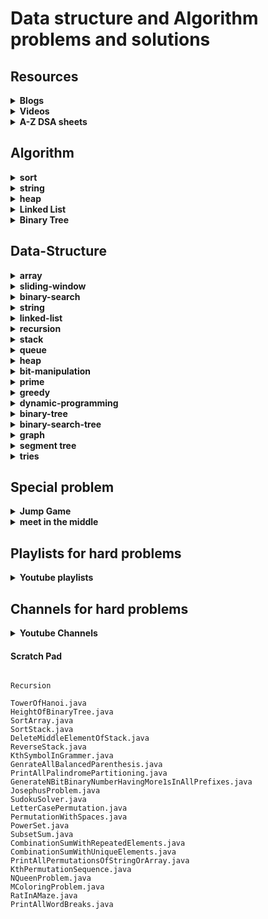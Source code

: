 # Data structure and Algorithm problems and solutions

## Resources

<details>
    <summary><strong>Blogs</strong></summary>

- resources
  - [100 Days of DSA](https://whimsical.com/100-days-of-dsa-JjsnhMcKViecPVFfFAZx3g)
  - [3 Months DSA Roadmap](https://whimsical.com/3-months-dsa-roadmap-WSohgysgPm5YzdhSBnfK4E)
  - [Master Roadmap](https://whimsical.com/master-roadmap-SzYF2dY2SqwtPQfY5A3mZS)
- interview-experiences
  - [coding-ninjas](https://www.codingninjas.com/studio/interview-experiences)
  
</details>

<details>
    <summary><strong>Videos</strong></summary>

- Youtube Single videos
  - [Infix Postfix and Prefix Expressions](https://www.youtube.com/watch?v=_PU5t-gk_B4)
- William Fiset
  - [Data structures playlist](https://www.youtube.com/playlist?list=PLDV1Zeh2NRsB6SWUrDFW2RmDotAfPbeHu)
  - [Graph Theory Playlist](https://www.youtube.com/playlist?list=PLDV1Zeh2NRsDGO4--qE8yH72HFL1Km93P)
- Coursera
  - [Algorithms, Part I](https://www.coursera.org/learn/algorithms-part1/home/welcome)
  - [Algorithms, Part II](https://www.coursera.org/learn/algorithms-part2/home/welcome)
  - [Algorithms Specialization](https://www.coursera.org/specializations/algorithms#courses)
    - [Divide and Conquer, Sorting and Searching, and Randomized Algorithms](https://www.coursera.org/learn/algorithms-divide-conquer/home/welcome)
    - [Graph Search, Shortest Paths, and Data Structures](https://www.coursera.org/learn/algorithms-graphs-data-structures/home/welcome)
    - [Greedy Algorithms, Minimum Spanning Trees, and Dynamic Programming](https://www.coursera.org/learn/algorithms-greedy/home/welcome)
    - [Shortest Paths Revisited, NP-Complete Problems and What To Do About Them](https://www.coursera.org/learn/algorithms-npcomplete/home/welcome)
  - [Java Programming: Principles of Software Design](https://www.coursera.org/learn/java-programming-design-principles/home/welcome)
  - [Distributed Programming in Java](https://www.coursera.org/learn/distributed-programming-in-java/home/welcome)
- [Kunal Kushwaha playlist](https://www.youtube.com/@KunalKushwaha/playlists)
</details>

<details>
    <summary><strong>A-Z DSA sheets</strong></summary>

- [Strivers A2Z DSA Course/Sheet](https://takeuforward.org/strivers-a2z-dsa-course/strivers-a2z-dsa-course-sheet-2/)
- [neetcode.io](https://neetcode.io/practice)
- [Leetcode DSA sheet by Fraz](https://docs.google.com/spreadsheets/d/1-wKcV99KtO91dXdPkwmXGTdtyxAfk1mbPXQg81R9sFE/edit#gid=0)
- [Questions by Love Babbar](https://drive.google.com/file/d/1FMdN_OCfOI0iAeDlqswCiC2DZzD4nPsb/view)
- [Techdose-101](https://docs.google.com/spreadsheets/d/1TtgjX_cZPxEyuzwlLqCk9q6C1-HUXM8014ADfIXNKZE/edit#gid=0)
- [AlgoPrep's 151 Problems Sheet](https://docs.google.com/spreadsheets/d/1kyHfGGaLTzWspcqMUUS5Httmip7t8LJB0P-uPrRLGos/edit#gid=0)
- [DSA Sheet Final | AlgoPrep](https://docs.google.com/spreadsheets/d/16MyliPAOywm5H3Hmy_Utk6P5gwx4vvpb7i5iAqj1Aw4/edit#gid=0)
- Coding Ninja
  - [Interview prep with curated problems list](https://www.codingninjas.com/studio/problem-lists)
  - [interview bundle](https://www.codingninjas.com/studio/interview-bundle)
  - [Online Mock Test Series](https://www.codingninjas.com/studio/test-series)
- [Leetcode](https://leetcode.com/studyplan/)
- [AlgoPrep's 151 Problems Sheet](https://docs.google.com/spreadsheets/d/1kyHfGGaLTzWspcqMUUS5Httmip7t8LJB0P-uPrRLGos/edit#gid=0)
- GeekForGeeks
  - [Microsoft SDE Preparation Test Series](https://www.geeksforgeeks.org/batch/mts-1?tab=Chapters)
  - [Amazon SDE Preparation Test Series](https://www.geeksforgeeks.org/batch/Amazon-Test-Series?tab=Chapters)
  - [SDE Sheet](https://www.geeksforgeeks.org/explore?page=1&sprint=a663236c31453b969852f9ea22507634&sortBy=submissions&sprint_name=SDE%20Sheet&utm_source=geeksforgeeks&utm_medium=main_header&utm_campaign=practice_header)
  - [Beginner's DSA Sheet](https://www.geeksforgeeks.org/explore?page=1&sprint=ca8ae412173dbd8346c26a0295d098fd&sortBy=submissions&sprint_name=Beginner%27s%20DSA%20Sheet&utm_source=geeksforgeeks&utm_medium=main_header&utm_campaign=practice_header)
  - [Love Babbar Sheet](https://www.geeksforgeeks.org/explore?page=1&sprint=94ade6723438d94ecf0c00c3937dad55&sortBy=submissions&sprint_name=Love%20Babbar%20Sheet&utm_source=geeksforgeeks&utm_medium=main_header&utm_campaign=practice_header)
  - [Top 50 Array Problems](https://www.geeksforgeeks.org/explore?page=2&sprint=50746f92a895c22a50504ac0c1fb9c84&sortBy=submissions&sprint_name=Top%2050%20Array%20Problems)
  - [Top 50 String Problems](https://www.geeksforgeeks.org/explore?page=1&sprint=57184072610b884e5df3584cc534115d&sortBy=submissions&sprint_name=Top%2050%20String%20Problems)
  - [Top 50 DP Problems](https://www.geeksforgeeks.org/explore?page=1&sprint=93d672753b74440c7427214c8ebf866d&sortBy=submissions&sprint_name=Top%2050%20DP%20Problems)
  - [Top 50 Graph Problems](https://www.geeksforgeeks.org/explore?page=1&sprint=405e9db0f353691ad3b2d546b19145e9&sortBy=submissions&sprint_name=Top%2050%20Graph%20Problems)
  - [Top 50 Tree Problems](https://www.geeksforgeeks.org/explore?page=1&sprint=5f24de84b65bf7c4f4399c8111e26b81&sortBy=submissions&sprint_name=Top%2050%20Tree%20Problems)
</details>

## Algorithm
<details>
    <summary><strong>sort</strong></summary>

- codes
    - [Swap sort](/src/com/algo/sort/SwapSort.java)
    - [Bubble sort](/src/com/algo/sort/BubbleSort.java)
    - [Recursive Bubble sort](/src/com/algo/sort/RecursiveBubbleSort.java)
    - [Insertion sort](/src/com/algo/sort/InsertionSort.java)
    - [Recursive Insertion sort](/src/com/algo/sort/RecursiveInsertionSort.java)
    - [Selection sort](/src/com/algo/sort/SelectionSort.java)
    - [Quick sort](/src/com/algo/sort/QuickSort.java)
    - [Merge sort](/src/com/algo/sort/MergeSort.java)
    - [Count sort](/src/com/algo/sort/CountSort.java)
    - [Radix sort](/src/com/algo/sort/RadixSort.java)
    - [Heap sort](/src/com/algo/sort/HeapSort.java)
</details>

<details>
    <summary><strong>string</strong></summary>

- codes
  - [Rabin Karp](/src/com/algo/string/RabinKarp.java)
  - [Z-Function](/src/com/algo/string/ZFunction.java)
  - [KMP algo / LPS(pi) array](/src/com/algo/string/KMPAlgorithm.java)
  - [Boyer Moore](/src/com/algo/string/BoyerMoore.java)

</details>

<details>
    <summary><strong>heap</strong></summary>

- codes
  - [Min Heap](/src/com/algo/heap/MinHeap.java)
  - [Max heap](/src/com/algo/heap/MaxHeap.java)
  - [Heap](/src/com/algo/heap/Heap.java)

</details>

<details>
    <summary><strong>Linked List</strong></summary>

- codes
  - [Singly Linked List](/src/com/algo/linkedlist/Node.java)
  - [Doubly Linked List](/src/com/algo/linkedlist/DNode.java)
  - [Linked List](/src/com/algo/linkedlist/LinkedList.java)
</details>

<details>
    <summary><strong>Binary Tree</strong></summary>

- codes
  - [Tree Node](/src/com/algo/binarytree/TNode.java)
  - [Binary Tree](/src/com/algo/binarytree/BinaryTree.java)
  - [Binary Search Tree](/src/com/algo/binarytree/BinarySearchTree.java)
  - [AVL Tree](/src/com/algo/binarytree/AVLTree.java)
  - [Red Black Tree](/src/com/algo/binarytree/RedBlackTree.java)
</details>

## Data-Structure
<details>
    <summary><strong>array</strong></summary>

- codes
    - [Largest Element in an Array](/src/com/ds/array/LargestElementInArray.java)
    - [Longest Continuous Increasing Subsequence](/src/com/ds/array/LongestContinuousIncreasingSubsequence.java)
    - [Best Time to Buy and Sell Stock](/src/com/ds/array/MaxProfit.java)
    - [Find Second Smallest and Second-Largest Element in an array](/src/com/ds/array/SecondLargestElementInArray.java)
    - [Check if the array is sorted](/src/com/ds/array/CheckIfArrayIsSortedAndRotated.java)
    - [Find the duplicate in an array of N+1 integers](/src/com/ds/array/FindDuplicateNumber.java)
        - hashing
        - swap-sort
        - Cycle-Detection-Using-Tortoise-Method
    - [Remove Duplicates in-place from Sorted Array](/src/com/ds/array/RemoveDuplicateFromSortedArray.java)
    - [Left Rotate an array by one place](/src/com/ds/array/LeftRotateByOne.java)
    - [Left rotate an array by D places](/src/com/ds/array/LeftRotateArray.java)
    - [Move Zeros to end](/src/com/ds/array/MovesZeroToEnd.java)
    - [Linear Search](/src/com/ds/array/LinearSearch.java)
    - [Union of Two Sorted Arrays](/src/com/ds/array/UnionOfTwoSortedArrays.java)
    - [Find missing number in an array](/src/com/ds/array/FindMissingNumberInAnArray.java)
        - bit-manipulation
        - hashing
    - [Find the repeating and missing numbers](/src/com/ds/array/RepeatAndMissingNumber.java)
        - bit-manipulation
        - hashing
    - [Maximum Consecutive Ones](/src/com/ds/array/MaxConsecutiveOnes.java)
    - [Find the number that appears once, and the other numbers twice](/src/com/ds/array/FindTheNumberAppearsOnlyOnce.java)
        - bit-manipulation
    - [Longest Consecutive Sequence in an Array](/src/com/ds/array/LongestConsecutiveSequence.java)
        - hashing
    - [Longest Subarray with given Sum K(Positives)](/src/com/ds/array/LongestSubarrayWithSumEqualsK_1.java)
        - prefix-sum
        - two-pointer
    - [Longest Subarray with given Sum K[Positives and Negatives]](/src/com/ds/array/LongestSubarrayWithSumEqualsK_2.java)
        - prefix-sum
        - two-pointer
    - [Longest Subarray with sum equals to Zero](/src/com/ds/array/LongestSubarrayWithSumEqualsZero.java)
        - prefix-sum
    - [Longest Subarray xor equal to K](/src/com/ds/array/LongestSubarrayXorEqualToK.java)
        - prefix-sum
    - [Count of subarray sum equals K](/src/com/ds/array/CountOfSubarraySumEqualsK.java)
        - prefix-sum
    - [Count of subarray xor equal to K](/src/com/ds/array/CountOfSubarrayXorEqualToK.java)
        - prefix-sum
    - [Two Sum : Check if a pair with given sum exists in Array](/src/com/ds/array/TwoSum.java)
        - two-pointer
        - hashing
    - [3 Sum : Find triplets that add up to a zero](/src/com/ds/array/ThreeSum.java)
        - two-pointer
        - hashing
    - [4 Sum | Find Quads that add up to a target value](/src/com/ds/array/FourSum.java)
        - two-pointer
        - hashing
    - [Sort an array of 0's 1's and 2's](/src/com/ds/array/SortZeroOneTwo.java)
        - three-pointer (Dutch national flag)
        - hashing
    - [Find the Majority Element that occurs more than N/2 times](/src/com/ds/array/MajorityElementsNby2.java)
        - Boyer Moore's voting algorithm
        - hashing
    - [Majority Elements(>N/3 times) | Find the elements that appears more than N/3 times in the array](/src/com/ds/array/MajorityElementsNby3.java)
        - Moore's voting algorithm
        - hashing
    - [Insert Delete GetRandom O(1)](/src/com/ds/array/RandomizedSetProblem.java)
    - [Grid Unique Paths | Count paths from left-top to the right bottom of a matrix](/src/com/ds/array/GridUniquePaths.java)
        - dynamic-programming
        - combination-approach
    - [Kadane’s Algorithm : Maximum Subarray Sum in an Array for consecutive elements](/src/com/ds/array/MaxSumForConsecutiveElements.java)
    - [Print maximum Subarray Sum in an Array for consecutive elements](/src/com/ds/array/PrintMaxSumForConsecutiveElements.java)
    - [Maximum Subarray Sum in an Array for non-consecutive elements](/src/com/ds/array/MaxSumForNonConsecutiveElements.java)
    - [Stock Buy And Sell](/src/com/ds/array/BuyAndSellStock.java)
    - [Rearrange Array Elements by Sign](/src/com/ds/array/RearrangeArrayElementsBySign.java)
    - [next_permutation : find next lexicographically greater permutation](/src/com/ds/array/NextPermutation.java)
    - [Leaders in an Array](/src/com/ds/array/LeadersInAnArray.java)
    - [Set Matrix Zero](/src/com/ds/array/SetMatrixToZero.java)
    - [Rotate Image by 90 degree](/src/com/ds/array/RotateMatrix.java)
    - [Spiral Traversal of Matrix](/src/com/ds/array/SpiralTraversalOfMatrix.java)
    - [Program to generate Pascal’s Triangle](/src/com/ds/array/PascalTriangle.java)
    - [Merge Overlapping Sub-intervals](/src/com/ds/array/MergeOverlappingSubIntervals.java)
      - greedy
    - [Merge two Sorted Arrays Without Extra Space](/src/com/ds/array/MergeTwoSortedArraysWithoutExtraSpace.java)
    - [Count inversions in an array](/src/com/ds/array/CountInversionInArray.java)
    - [Count Reverse Pairs](/src/com/ds/array/ReversePairs.java)
      - merge-technique-from-merge-sort
    - [Maximum Product Subarray in an Array](/src/com/ds/array/MaximumProductSubarrayInAnArray.java)
    - [Car Fleet](/src/com/ds/array/CarFleet.java) **TBD**
    - [Remove Element](/src/com/ds/array/RemoveElement.java) **TBD**
    - [Reverse Integer](/src/com/ds/array/ReverseInteger.java)
    - [3Sum Closest](/src/com/ds/array/ThreeSumClosest.java)
    - [Trapping Rain Water](/src/com/ds/array/TrappingRainWater.java)
      - two-pointer
      - stack
      - dynamic-programming
</details>

<details>
    <summary><strong>sliding-window</strong></summary>

- codes
    - [Maximum Sum Subarray of size K](/src/com/ds/slidingwindow/MaximumSumSubarrayOfSizeK.java)
    - [First Negative Number in every Window of Size K](/src/com/ds/slidingwindow/FirstNegativeNumberInEveryWindowOfSizeK.java)
    - [Count Occurrences Of Anagrams](/src/com/ds/slidingwindow/CountOfAnagrams.java)
    - [Maximum of all subarrays of size k](/src/com/ds/slidingwindow/MaximumOfAllSubarraysOfSizeK.java)
      - queue
    - [Longest Substring With K Unique Characters | Variable Size Sliding Window](/src/com/ds/slidingwindow/LargestSubstringWithKUniqueCharacters.java)
    - [Longest Substring With Without Repeating Characters | Variable Size Sliding Window](/src/com/ds/slidingwindow/LongestSubstringWithoutRepeatingCharacters.java)
    - [Fruit Into Baskets | Pick Toys | An Interesting Sliding Window Problem](/src/com/ds/slidingwindow/FruitIntoBaskets.java)
    - [Minimum Window Substring | Variable Size Sliding Window](/src/com/ds/slidingwindow/MinimumWindowSubstring.java)
    - [Minimum Window Subsequence](/src/com/ds/slidingwindow/MinimumWindowSubsequence.java)
    - [Maximum Sum of Distinct Subarrays With Length K](/src/com/ds/slidingwindow/MaximumSumOfDistinctSubarraysWithLengthK.java)
    - [Subarrays with at most K Different Integers](/src/com/ds/slidingwindow/SubarrayWithAtMostKDifferentIntegers.java)
    - [Subarrays with exactly K Different Integers](/src/com/ds/slidingwindow/SubarrayWithExactlyKDifferentIntegers.java)
    - [Number of Substrings Containing All Three Characters](/src/com/ds/slidingwindow/NumberOfSubstringsContainingAllThreeCharacters.java)
    - [Max Consecutive Ones III](/src/com/ds/slidingwindow/MaxConsecutiveOnes3.java)
    - [Longest Repeating Character Replacement](/src/com/ds/slidingwindow/LongestRepeatingCharacterReplacement.java)
    - [Binary Subarrays With Sum](/src/com/ds/slidingwindow/BinarySubarraysWithSum.java)
        - prefix-sum
    - [Count Number of Nice Subarrays](/src/com/ds/slidingwindow/CountNumberOfNiceSubarrays.java)
        - prefix-sum
    - [Maximum Points You Can Obtain from Cards](/src/com/ds/slidingwindow/MaximumPointsYouCanObtainFromCards.java)
        - dynamic-programming
    - [Container With Most Water](/src/com/ds/slidingwindow/ContainerWithMostWater.java)
</details>

<details>
    <summary><strong>binary-search</strong></summary>

- codes
    - [Binary Search](/src/com/ds/binarysearch/BinarySearch.java)
    - [Binary Search in reverse sorted array](/src/com/ds/binarysearch/BinarySearchInReverseSortedArray.java)
    - [Order not known binary search](/src/com/ds/binarysearch/OrderNotKnownBinarySearch.java)
    - [Lower Bound](/src/com/ds/binarysearch/LowerBound.java)
    - [Upper Bound](/src/com/ds/binarysearch/UpperBound.java)
    - [Search Insert Position](/src/com/ds/binarysearch/SearchInsertPosition.java)
    - [Floor and Ceil in Sorted Array](/src/com/ds/binarysearch/FloorAndCeilInSortedArray.java)
    - [Next alphabetical element](/src/com/ds/binarysearch/NextAlphabeticalElement.java)
    - [Find position in infinite sorted array](/src/com/ds/binarysearch/FindPositionInInfiniteSortedArray.java)
    - [Closest element in a sorted array](/src/com/ds/binarysearch/ClosestElementInASortedArray.java)
    - [First occurrence of 1 in an infinite sorted binary array](/src/com/ds/binarysearch/FirstOcurrenceOfOneInInfiniteBinaryArray.java)
    - [Find the first or last occurrence of a given number in a sorted array](/src/com/ds/binarysearch/FirstAndLastOccurrenceOfANumberInASortedArray.java)
    - [Count Occurrences in Sorted Array](/src/com/ds/binarysearch/CountOccurrencesInSortedArray.java)
    - [Search in Rotated Sorted Array I](/src/com/ds/binarysearch/BinarySearchOnRotatedArray1.java)
    - [Search in Rotated Sorted Array II](/src/com/ds/binarysearch/BinarySearchOnRotatedArray2.java)
    - [Searching in nearly sorted array](/src/com/ds/binarysearch/SearchingInNearlySortedArray.java)
    - [Find out how many times the array has been rotated](/src/com/ds/binarysearch/NoOfTimesSortedArrayRotated.java)
    - [Minimum in Rotated Sorted Array](/src/com/ds/binarysearch/MinimumInRotatedSortedArray.java)
    - [Single Element in a Sorted Array](/src/com/ds/binarysearch/SingleElementInSortedArray.java)
    - [Find peak element](/src/com/ds/binarysearch/FindPeakElement.java)
    - [Find maximum in bitonic array](/src/com/ds/binarysearch/FindMaximumInBitonicArray.java)
    - [Find in bitonic array](/src/com/ds/binarysearch/FindElementInBitonicArray.java)
    - [Finding Integer Sqrt of a number](/src/com/ds/binarysearch/SquareRoot.java)
    - [Finding Fractional Sqrt of a number](/src/com/ds/binarysearch/FractionalSquareRoot.java)
    - [Nth Root of a Number](/src/com/ds/binarysearch/NthRootOfANumber.java)
    - [Pow(x, n)](/src/com/ds/binarysearch/PowerOfXtoN.java)
    - [Koko Eating Bananas](/src/com/ds/binarysearch/KokoEatingBananas.java)
    - [Minimum Number of Days to Make m Bouquets](/src/com/ds/binarysearch/MinimumDaysToMakeMBouquets.java)
    - [Find the Smallest Divisor Given a Threshold](/src/com/ds/binarysearch/FindTheSmallestDivisorGivenThreshold.java)
    - [Capacity To Ship Packages Within D Days](/src/com/ds/binarysearch/CapacityToShipPackagesWithinDDays.java)
    - [Kth Missing Positive Number](/src/com/ds/binarysearch/KthMissingPositiveNumber.java)
    - [Aggressive Cows](/src/com/ds/binarysearch/AggressiveCows.java)
    - [Allocate Minimum Number of Pages](/src/com/ds/binarysearch/AllocateMinimumNumberOfPages.java)
    - [Split Array Largest Sum](/src/com/ds/binarysearch/SplitArrayLargestSum.java)
    - [Painter's Partition Problem](/src/com/ds/binarysearch/PaintersPartitionProblem.java)
    - [Minimize Max Distance to Gas Station](/src/com/ds/binarysearch/MinimizeMaxDistanceToGasStation.java)
    - [Median of Two Sorted Arrays](/src/com/ds/binarysearch/MedianOfTwoSortedArray.java)
    - [K-th Element of Two Sorted Arrays](/src/com/ds/binarysearch/KthElementOfTwoSortedArrays.java)
    - [Count Negative Numbers in a Sorted Matrix](/src/com/ds/binarysearch/CountNegativeNumbersInSortedMatrix.java)
    - [Find the row with maximum number of 1](/src/com/ds/binarysearch/FindTheRowWithMaximumNumberOfOne.java)
    - [Search in a sorted 2D matrix](/src/com/ds/binarysearch/SearchInRowAndColumnSortedMatrix.java)
    - [Search a 2D Matrix II](/src/com/ds/binarysearch/SearchInRowAndColumnSortedMatrix2.java)
    - [Find a Peak Element II](/src/com/ds/binarysearch/FindPeakElementII.java)
    - [Median of Row Wise Sorted Matrix](/src/com/ds/binarysearch/MedianOfRowWiseSortedMatrix.java)
</details>

<details>
    <summary><strong>string</strong></summary>

- codes
    - [Compare version number](/src/com/ds/string/CompareVersionNumber.java)
    - [Remove Outermost Parentheses](/src/com/ds/string/RemoveOutermostParentheses.java)
    - [Reverse Words in a String](/src/com/ds/string/ReverseWordsInString.java)
    - [Reverse Words](/src/com/ds/string/ReverseWords.java)
    - [Largest Odd Number in String](/src/com/ds/string/LargestOddNumberInString.java)
    - [Longest Common Prefix](/src/com/ds/string/LongestCommonPrefix.java)
    - [Isomorphic Strings](/src/com/ds/string/IsomorphicStrings.java)
    - [Rotate String](/src/com/ds/string/RotateString.java)
    - [Check if two Strings are anagrams of each other](/src/com/ds/string/CheckForAnagrams.java)
    - [Group anagrams](/src/com/ds/string/GroupAnagrams.java)
    - [Sort Characters by frequency](/src/com/ds/string/SortCharactersByFrequency.java)
    - [Maximum Nesting Depth of the Parentheses](/src/com/ds/string/MaximumNestingDepthOfTheParentheses.java)
    - [Roman to Integer](/src/com/ds/string/RomanToInteger.java)
    - [Integer to Roman](/src/com/ds/string/IntegerToRoman.java)
    - [Implement Atoi](/src/com/ds/string/StringToInteger.java)
      - recursion
    - [Count With K Different Characters](/src/com/ds/string/CountSubstringsOfLengthK.java)
        - sliding-window
    - [Longest Palindromic Substring](/src/com/ds/string/LongestPalindromicSubstring.java)
        - dynamic-programming
        - array
    - [Sum of Beauty of All Substrings](/src/com/ds/string/SumOfBeautyOfAllSubstrings.java)
    - [Minimum Add to Make Parentheses Valid](/src/com/ds/string/MinimumAddToMakeParenthesesValid.java)
    - [Count and Say](/src/com/ds/string/CountAndSay.java)
    - [Valid palindrome](/src/com/ds/string/ValidPalindrome.java)
    - [Shortest Palindrome | Minimum Characters For Palindrome](/src/com/ds/string/MinimumCharactersForPalindrome.java)
    - [Longest palindromic substring](/src/com/ds/string/LongestPalindrome.java)
    - [Count Palindromic Subsequences](/src/com/ds/string/CountPalindromicSubsequences.java)
    - [Repeated String Match](/src/com/ds/string/RepeatedStringMatch.java)
    - [Longest happy prefix](/src/com/ds/string/LongestHappyPrefix.java)
    - [Find the index of first occurrence of a word in a string](/src/com/ds/string/FindTheIndexOfFirstOccurrenceInAString.java)
    - [Splitting string into descending consecutive values](/src/com/ds/string/SplittingStringIntoDescendingConsecutiveValues.java)
</details>


<details>
    <summary><strong>linked-list</strong></summary>

- resources
  - [Linked List | Beginner to Advanced for FAANG and PBC Interview Rounds](https://www.youtube.com/playlist?list=PLgUwDviBIf0rAuz8tVcM0AymmhTRsfaLU)
- codes
  - [Introduction To Linked List](/src/com/ds/linkedlist/IntroductionToLinkedList.java)
  - [Inserting a node in LinkedList](/src/com/ds/linkedlist/InsertingNodeInLinkedList.java)
  - [Deleting a node in LinkedList](/src/com/ds/linkedlist/DeleteNodeInALinkedList.java)
  - [Delete Last Node of Linked List](/src/com/ds/linkedlist/DeleteLastNodeInALinkedList.java)
  - [Find the Length of a Linked List](/src/com/ds/linkedlist/FindTheLengthOfLinkedList.java)
  - [Search an element in a Linked List](/src/com/ds/linkedlist/SearchElementInLinkedList.java)
  - [Introduction To Doubly Linked List](/src/com/ds/linkedlist/IntroductionToDoublyLinkedList.java)
  - [Insert at end of Doubly Linked List](/src/com/ds/linkedlist/InsertAtEndOfDoublyLinkedList.java)
  - [Delete Last Node of a Doubly Linked List](/src/com/ds/linkedlist/DeleteLastNodeOfDoublyLinkedList.java)
  - [Reverse A Doubly Linked List](/src/com/ds/linkedlist/ReverseADoublyLinkedList.java)
  - [Find middle element in a Linked List](/src/com/ds/linkedlist/MiddleOfLinkedList.java)
  - [Reverse a Linked List](/src/com/ds/linkedlist/ReverseOfLinkedList.java)
  - [Detect a loop in Linked List](/src/com/ds/linkedlist/DetectLoopInLinkedList.java)
  - [Find the starting point in Linked List](/src/com/ds/linkedlist/StartingNodeOfCycleInLinkedList.java)
  - [Length of Loop in Linked List](/src/com/ds/linkedlist/LengthOfLoopInLinkedList.java)
  - [Check if Linked List is palindrome or not](/src/com/ds/linkedlist/IsPalindromeOrNot.java)
  - [Segregate odd and even nodes in Linked List](/src/com/ds/linkedlist/SegregateOddAndEvenNodesInLinkedList.java)
  - [Remove N-th node from the end of a Linked List](/src/com/ds/linkedlist/RemoveNthNodeFromBackOfList.java)
  - [Delete the middle node of Linked List](/src/com/ds/linkedlist/DeleteTheMiddleNodeOfLinkedList.java)
  - [Merge Two Sorted Linked Lists](/src/com/ds/linkedlist/MergeTwoSortedList.java)
  - [Insertion Sort List Linked Lists](/src/com/ds/linkedlist/LinkedListInsertionSort.java)
  - [Merge Sort on Linked Lists](/src/com/ds/linkedlist/LinkedListMergeSort.java)
  - [Sort Linked List](/src/com/ds/linkedlist/SortLinkedList.java)
  - [Sort linked list of 0s 1s 2s](/src/com/ds/linkedlist/SortLinkedListOfZeroOneTwo.java)
  - [Intersection of Two Linked Lists](/src/com/ds/linkedlist/IntersectionOfTwoLinkedList.java)
  - [Intersection of Two Linked Lists II](/src/com/ds/linkedlist/IntersectionOfTwoLinkedList2.java)
  - [Add 1 to a number represented by Linked List](/src/com/ds/linkedlist/AddOneToNumberRepresentedByLinkedList.java)
  - [Add 2 numbers in Linked List](/src/com/ds/linkedlist/AddTwoNumbers.java)
  - [Delete all occurrences of a given key in a doubly linked list](/src/com/ds/linkedlist/DeleteAllOccurrencesOfGivenKeyInDoublyLinkedList.java)
  - [Find pairs with given sum in sorted doubly linked list](/src/com/ds/linkedlist/FindPairsWithGivenSumInSortedDoublyLinkedList.java)
  - [Remove duplicates from a sorted Doubly Linked List](/src/com/ds/linkedlist/RemoveDuplicatesFromSortedDoublyLinkedList.java)
  - [Remove Duplicates from Sorted List II](/src/com/ds/linkedlist/RemoveDuplicatesFromSortedDoublyLinkedList2.java)
  - [Reverse Linked List in group of given size K](/src/com/ds/linkedlist/ReverseLinkedlistInGroupsOfSizeK.java)
  - [Rotate a Linked List](/src/com/ds/linkedlist/RotateLinkedListToRight.java)
  - [Flattening of Linked List](/src/com/ds/linkedlist/FlattenOfALinkedList.java)
  - [Clone Linked List with Random and Next Pointer](/src/com/ds/linkedlist/CloneLinkedListWithRandomPointer.java)
  - [Design Linked List](/src/com/ds/linkedlist/DesignLinkedList.java)
  - [LRU Cache](/src/com/ds/linkedlist/LRUCache.java)
    - hashing
  - [LFU Cache](/src/com/ds/linkedlist/LFUCache.java)
    - hashing
</details>

<details>
    <summary><strong>recursion</strong></summary>

- resources
  - [Recursion (Basics to Advanced) and Backtracking Series](https://www.youtube.com/playlist?list=PLgUwDviBIf0rGlzIn_7rsaR2FQ5e6ZOL9)
  - [Recursion Masterclass | Learn in Just 3 days | Raj (Striver)](https://www.youtube.com/playlist?list=PLN4aKSfpk8TR-A59O9qR2VL0wqt3LrrnK)
  - [Recursion Playlist | Coding | Interview Questions | Algorithm | Tutorials](https://www.youtube.com/playlist?list=PL_z_8CaSLPWeT1ffjiImo0sYTcnLzo-wY)
  - [Recursion](https://www.youtube.com/playlist?list=PLjkkQ3iH4jy82KRn9jXeFyWzvX7sqYrjE)
- codes
    - [Letter Combinations of a Phone Number](/src/com/ds/recursion/LetterCombinationsOfAPhoneNumber.java) **TBD**
</details>

<details>
    <summary><strong>stack</strong></summary>

- codes
  - [Implement Stack using Arrays](/src/com/ds/stack/Stack.java)
  - [Implement Stack using Queue](/src/com/ds/stack/StackUsingQueue.java)
  - [Implement stack using Linkedlist](/src/com/ds/stack/StackUsingLinkedlist.java)
  - [Valid Parentheses](/src/com/ds/stack/ValidParenthesis.java)
  - [Longest Valid Parentheses](/src/com/ds/stack/LongestValidParenthesis.java)
    - array
    - string
    - dynamic-programming
  - [Implement Min Stack](/src/com/ds/stack/MinStack.java)
  - [Infix to Postfix](/src/com/ds/stack/InfixToPostfix.java)
  - [Postfix to Infix](/src/com/ds/stack/PostfixToInfix.java)
  - [Infix To Prefix](/src/com/ds/stack/InfixToPrefix.java)
  - [Prefix to Infix](/src/com/ds/stack/PrefixToInfix.java)
  - [Prefix to Postfix](/src/com/ds/stack/PrefixToPostfix.java)
  - [Postfix to Prefix](/src/com/ds/stack/PostfixToPrefix.java)
  - [Next Greater Element](/src/com/ds/stack/NextGreaterElement.java)
  - [Next Greater Element for different array](/src/com/ds/stack/NextGreaterElementForDifferentArray.java)
  - [Next Greater Element in a Circle](/src/com/ds/stack/NextGreaterElementInCircle.java)
  - [Number of Greater Elements to the right](/src/com/ds/stack/NumberOfGreaterElementsToTheRight.java)
  - [Next Smaller Element](/src/com/ds/stack/NextSmallerElement.java)
  - [Previous Greater Element](/src/com/ds/stack/PreviousGreaterElement.java)
  - [Previous Smaller Element](/src/com/ds/stack/PreviousSmallerElement.java)
  - [Sum of subarray minimum](/src/com/ds/stack/SumOfSubarrayMinimum.java)
  - [Sum of subarray maximum](/src/com/ds/stack/SumOfSubarrayMaximum.java)
  - [Sum of Subarray Ranges](/src/com/ds/stack/SumOfSubarrayRanges.java)
  - [Asteroid Collision](/src/com/ds/stack/AsteroidCollision.java)
  - [Remove K Digits](/src/com/ds/stack/RemoveKDigits.java)
  - [Largest rectangle in a histogram](/src/com/ds/stack/MaximumAreaOfHistogram.java)
  - [Maximal Rectangles in a Binary Matrix](/src/com/ds/stack/MaxRectangularAreaOfBinaryMatrix.java)
  - [Sliding Window maximum](/src/com/ds/stack/MaximumOfMinimumForEveryWindowSize.java)
  - [Stock span problem](/src/com/ds/stack/StockSpan.java)
  - [The Celebrity Problem](/src/com/ds/stack/CelebrityProblem.java)

</details>

<details>
    <summary><strong>queue</strong></summary>

- codes
  - [Implement Queue using Arrays](/src/com/ds/queue/Queue.java)
  - [Implement Queue using Stack](/src/com/ds/queue/QueueUsingStack.java)
  - [Implement queue using Linkedlist](/src/com/ds/queue/QueueUsingLinkedlist.java)
  - [Implement Deque using Linkedlist](/src/com/ds/queue/DequeUsingLinkedlist.java)
  - [Sliding Window maximum](/src/com/ds/queue/SlidingWindowMaximum.java)

</details>

<details>
    <summary><strong>heap</strong></summary>

- codes
  - [Heap Example](/src/com/ds/heap/HeapExample.java)
  - [Implement a priority queue](/src/com/ds/heap/ImplementPriorityQueue.java)
  - [Min Heap Implementation](/src/com/ds/heap/MinHeapImplementation.java)
  - [Convert Min Heap To Max Heap](/src/com/ds/heap/ConvertMinHeapToMaxHeap.java)
  - [Kth Largest Element in an Array](/src/com/ds/heap/KthLargestElement.java)
  - [Kth smallest Element in an Array](/src/com/ds/heap/KthSmallestElement.java)
  - [K largest Element in an Array](/src/com/ds/heap/KLargestElementInAnArray.java)
  - [Sort K sorted array](/src/com/ds/heap/SortKSortedArray.java)
  - [Merge M sorted Arrays](/src/com/ds/heap/MergeNSortedArrays.java)
  - [Merge k Sorted Lists](/src/com/ds/heap/MergeKSortedLists.java)
  - [Replace elements by its rank in the array](/src/com/ds/heap/ReplaceElementsByItsRankInArray.java)
  - [Task Scheduler](/src/com/ds/heap/TaskScheduler.java)
  - [Hands of Straights](/src/com/ds/heap/HandsOfStraights.java)
  - [Design Twitter](/src/com/ds/heap/DesignTwitter.java)
  - [Connect n ropes with minimum cost](/src/com/ds/heap/ConnectNRopesToMinimizeCost.java)
  - [Kth Largest Element in a Stream](/src/com/ds/heap/KthLargestElementInStream.java)
  - [Maximum Sum Combination](/src/com/ds/heap/MaximumSumCombination.java)
  - [Find Median from Data Stream](/src/com/ds/heap/FindMedianFromDataStream.java)
  - [K most frequent elements](/src/com/ds/heap/KMostFrequentElements.java)
  - [Sort Array by Increasing Frequency](/src/com/ds/heap/SortArrayByIncreasingFrequency.java)
  - [Find K Closest Elements](/src/com/ds/heap/FindKClosestElements.java)
  - [K Closest Points to Origin](/src/com/ds/heap/KClosestPointsToOrigin.java)
  - [Sum of elements between k1'th and k2'th smallest elements](/src/com/ds/heap/SumBetweenK1thSmallestAndK2thSmallest.java)
</details>

<details>
    <summary><strong>bit-manipulation</strong></summary>

- resources
    - [L1 | Bit Manipulations | Raj (Striver) | Introduction to Bit Manipulations](https://www.youtube.com/watch?v=5rtVTYAk9KQ)
    - [L2 | Bit Manipulations | Raj (Striver) | Problem Solving on Bit Manipulations](https://www.youtube.com/watch?v=ZwU6wSkepBI)
    - [Bit Manipulation by Scaler (2nd Half only)](https://www.youtube.com/watch?v=VRePcT7lmCs)

- codes
    - [Introduction to Bit Manipulation](/src/com/ds/bitmanipulation/BitManipulation.java)
    - [Negative of a Number](/src/com/ds/bitmanipulation/NegativeOfNumber.java)
    - [How many Bits are required to represent a number](/src/com/ds/bitmanipulation/HowManyBitsRequiredToRepresentOneNumber.java)
    - [Swap two numbers](/src/com/ds/bitmanipulation/SwapTwoNumbers.java)
    - [XOR of 0 to n numbers](/src/com/ds/bitmanipulation/XorOfNnumbers.java)
    - [L to R XOR](/src/com/ds/bitmanipulation/XorOfARange.java)
    - [Set Kth bit of a number](/src/com/ds/bitmanipulation/SetKthBit.java)
    - [Clear kth bit of a number](/src/com/ds/bitmanipulation/ClearKthBit.java)
    - [Toggle kth bit of a number](/src/com/ds/bitmanipulation/ToggleKthBit.java)
    - [Check whether K-th bit is set or not](/src/com/ds/bitmanipulation/KthBitSetOrNot.java)
    - [Find nth magic number](/src/com/ds/bitmanipulation/FindNthMagicNumber.java)
    - [Minimum Bit Flips to Convert Number](/src/com/ds/bitmanipulation/CountNumberOfBitsToFlipToConvertAtoB.java)
    - [Check if a number is odd or not](/src/com/ds/bitmanipulation/OddOrEven.java)
    - [Remove the right most set bit](/src/com/ds/bitmanipulation/RemoveTheRightMostSetBit.java)
    - [Count the number of set bits](/src/com/ds/bitmanipulation/CountSetBits.java)
    - [Check if a number is power of 2 or not](/src/com/ds/bitmanipulation/NumberIsPowerOfTwo.java)
    - [Good Number](/src/com/ds/bitmanipulation/GoodNumber.java)
    - [Extract the right most set bit](/src/com/ds/bitmanipulation/ExtractTheRightMostSetBit.java)
    - [Extract the left most set bit](/src/com/ds/bitmanipulation/ExtractTheLeftMostSetBit.java)
    - [Find total set bit for range 0 to 2^n](/src/com/ds/bitmanipulation/FindTotalSetBitForRangeZeroToTwoPowerN.java)
    - [Count total set bits](/src/com/ds/bitmanipulation/CountTotalSetBits.java)
    - [Find two integer come once in a array/Two Numbers With Odd Occurrences](/src/com/ds/bitmanipulation/FindTwoIntegerThatComeOnceInArray.java)
    - [XOR of every subset in a power set](/src/com/ds/bitmanipulation/XorOfEverySubset.java)
    - [Petr and a Combination Lock](/src/com/ds/bitmanipulation/PetrAndCombinationLock.java)
    - [Bit Set](/src/com/ds/bitmanipulation/BitSet.java)
    - [Set The Rightmost Unset Bit](/src/com/ds/bitmanipulation/SetTheRightMostUnsetBit.java)
    - [Divide Two Integers](/src/com/ds/bitmanipulation/DivideTwoIntegers.java)
    - [Addition without plus(+) operator](/src/com/ds/bitmanipulation/AdditionWithoutPlusOperator.java)
    - [Minimum XOR in an array](/src/com/ds/bitmanipulation/MinimumXorInArray.java)
    - [Maximum XOR in an array](/src/com/ds/trie/MaximumXorOfTwoNumbersInArray.java)
      - [trie]
    - [Maximum XOR of two number](/src/com/ds/bitmanipulation/MaximumXorOfTwoNumber.java)
    - [Maximum XOR with an element from array](/src/com/ds/trie/MaximumXorWithAnElementFromArray.java)
      - [trie]
    - [Maximum XOR sum of two arrays ](/src/com/ds/bitmanipulation/MinimumXorSumOfTwoArrays.java)
    - [Power of x to n](/src/com/ds/bitmanipulation/PowerOfXtoN.java)
</details>

<details>
    <summary><strong>prime</strong></summary>

- resources
    - [Prime numbers by striver | CodeBeyond](https://www.youtube.com/watch?v=FcsUvBywY1U&list=PLN4aKSfpk8TQDJz7KLiwGFgnoUUwzfl1i )

- codes
    - [Check if the number is prime or not](/src/com/ds/prime/isPrime.java)
    - [All divisors of a number](/src/com/ds/prime/AllDivisorsOfANumber.java)
    - [Find three distinct numbers whose multiplication equals to n](/src/com/ds/prime/FindThreeDistinctNumbersWhoseMultiplicationEqualToN.java)
    - [Sieve of Eratosthenes](/src/com/ds/prime/SieveOfEratosthenes.java)
    - [Prime count for the range 0 to N](/src/com/ds/prime/PrimeCount.java)
    - [Kth prime number](/src/com/ds/prime/KthPrimeNumber.java)
    - [For a specific a range, find the count of N, such that N is the prime factor of the other number](/src/com/ds/prime/CountPrimeFactorsOfHowManyNumbers.java)
    - [Prime factorization of given number](/src/com/ds/prime/PrimeFactorizationOfGivenNumber.java)
    - [Segmented Sieve](/src/com/ds/prime/SegmentedSieve.java)
</details>

<details>
    <summary><strong>greedy</strong></summary>

- codes
  - [Assign Cookies](/src/com/ds/greedy/AssignCookies.java)
  - [Fractional Knapsack](/src/com/ds/greedy/FractionalKnapsack.java)
  - [Find Minimum Number Of Coins](/src/com/ds/greedy/MinimumNumberOfCoins.java)
  - [Lemonade Change](/src/com/ds/greedy/LemonadeChange.java)
  - [Valid Parenthesis String with escape character(*)](/src/com/ds/greedy/ValidParenthesisStringWithEscapeCharacter.java)
  - [N meetings in one room](/src/com/ds/greedy/NMeetingsInOneRoom.java)
  - [Minimum number of platforms required for a railway](/src/com/ds/greedy/MinimumNumberOfPlatformNeeded.java)
  - [Job Sequencing Problem](/src/com/ds/greedy/JobSchedulingProblem.java)
  - [Shortest Job First (or SJF) CPU Scheduling](/src/com/ds/greedy/ShortestJobFirstSchedulingAlgorithm.java)
  - [candy](/src/com/ds/greedy/Candy.java)
  - [Insert Interval](/src/com/ds/greedy/InsertInterval.java)
  - [Non-overlapping Intervals](/src/com/ds/greedy/NonOverlappingIntervals.java)
  - [Increasing Triplet Subsequence](/src/com/ds/greedy/IncreasingTripletSubsequence.java)
</details>

<details>
    <summary><strong>dynamic-programming</strong></summary>

- resources
  - [Dynamic Programming - Learn to Solve Algorithmic Problems & Coding Challenges](https://www.youtube.com/watch?v=oBt53YbR9Kk)
  - [Dynamic Programming Playlist | Coding | Interview Questions | Tutorials | Algorithm](https://www.youtube.com/playlist?list=PL_z_8CaSLPWekqhdCPmFohncHwz8TY2Go)
  - [Dynamic Programming Playlist | Interview Questions | Recursion | Tabulation | Striver | C++ | Java | DSA | Placements](https://www.youtube.com/playlist?list=PLgUwDviBIf0qUlt5H_kiKYaNSqJ81PMMY)
  - [Dynamic Programming](https://www.youtube.com/playlist?list=PLot-Xpze53lcvx_tjrr_m2lgD2NsRHlNO)
  - [Dynamic programming](https://www.youtube.com/playlist?list=PLpO3gASfJEIJRnNG4q6QoHAYAATo466a_)
  - [Dynamic Programming](https://www.youtube.com/playlist?list=PLDV1Zeh2NRsAsbafOroUBnNV8fhZa7P4u)
  - [Dynamic Programming - Level 1](https://www.youtube.com/playlist?list=PL-Jc9J83PIiG8fE6rj9F5a6uyQ5WPdqKy)
  - [Dynamic Programming - Level 2](https://www.youtube.com/playlist?list=PL-Jc9J83PIiEZvXCn-c5UIBvfT8dA-8EG)
  - [Complete Dynamic Programming By Rajneesh Kumar](https://www.youtube.com/playlist?list=PL-Jc9J83PIiEnpZ_Wz8YENHwrgScQTLDh)
</details>

<details>
    <summary><strong>binary-tree</strong></summary>

- resources
  - [Binary Trees | Binary Search Trees | C++ | Java | Data Structures and Algorithms | Placements](https://www.youtube.com/playlist?list=PLgUwDviBIf0q8Hkd7bK2Bpryj2xVJk8Vk)
- codes
  - [Introduction to binary tree](/src/com/ds/binarytree/IntroductionToBinaryTree.java)
  - [Maximum number Of Nodes in nth label in a binary tree](/src/com/ds/binarytree/MaximumNumberOfNodesAtNthLabelInBinaryTree.java)
  - [Binary tree Traversal](/src/com/ds/binarytree/BinaryTreeTraversal.java)
  - [Inorder Traversal](/src/com/ds/binarytree/InOrderTraversal.java)
  - [Preorder Traversal](/src/com/ds/binarytree/PreOrderTraversal.java)
  - [Postorder Traversal](/src/com/ds/binarytree/PostOrderTraversal.java)
  - [Level wise order Traversal](/src/com/ds/binarytree/LevelWiseOrderTraversal.java)
  - [Preorder Inorder Postorder Traversals in One Traversal](/src/com/ds/binarytree/PreorderInorderAndPostorderTraversalInOneTraversal.java)
  - [Height of a Binary Tree/Maximum Depth of Binary Tree](/src/com/ds/binarytree/HeightOfBinaryTree.java)
  - [Check if the Binary Tree is Balanced Binary Tree](/src/com/ds/binarytree/CheckIfTheBinaryTreeIsHeightBalanced.java)
  - [Diameter of a Binary Tree](/src/com/ds/binarytree/DiameterOfBinaryTree.java)
  - [Maximum Sum Path in Binary Tree](/src/com/ds/binarytree/MaximumPathSumBinaryTree.java)
  - [Check if two trees are identical](/src/com/ds/binarytree/CheckTwoTreesAreIdenticalOrNot.java)
  - [Zig Zag Traversal Of Binary Tree](/src/com/ds/binarytree/ZigzagLevelOrderTraversal.java)
  - [Vertical Order Traversal of Binary Tree](/src/com/ds/binarytree/VerticalOrderTraversal.java)
  - [Top view of a Binary Tree](/src/com/ds/binarytree/TopViewOfBinaryTree.java)
  - [Bottom view of a Binary Tree](/src/com/ds/binarytree/BottomViewOfBinaryTree.java)
  - [Left view of Binary Tree](/src/com/ds/binarytree/LeftViewOfBinaryTree.java)
  - [Right view of Binary Tree](/src/com/ds/binarytree/RightViewOfBinaryTree.java)
  - [Boundary Traversal of Binary Tree](/src/com/ds/binarytree/BoundaryTraversalInBinaryTree.java)
  - [Symmetric Binary Tree](/src/com/ds/binarytree/CheckForSymmetricalBinaryTree.java)
  - [Print Root to Node Path in a Binary Tree](/src/com/ds/binarytree/PrintRootToNodePath.java)
  - [Lowest Common Ancestor of a Binary Tree](/src/com/ds/binarytree/LowestCommonAncestorOfBinaryTree.java)
  - [Maximum Width of Binary Tree](/src/com/ds/binarytree/MaximumWidthOfBinaryTree.java)
  - [Children Sum Property in a Binary Tree](/src/com/ds/binarytree/ChildrenSumProperty.java)
  - [Nodes at Distance K in a Binary Tree](/src/com/ds/binarytree/NodesAtDistanceKFromTargetNodeInABinaryTree.java)
  - [Minimum time taken to BURN the Binary Tree from a Node](/src/com/ds/binarytree/MinimumTimeTakenToBurnDownBinaryTree.java)
  - [Count Complete Tree Nodes in a Binary Tree](/src/com/ds/binarytree/CountTotalNodeInCompleteBinaryTree.java)
  - [Requirements needed to construct a Unique Binary Tree | Theory](/src/com/ds/binarytree/RequirementsNeededToConstructUniqueBinaryTree.java)
  - [Construct A Binary Tree from Inorder and Preorder Traversal](/src/com/ds/binarytree/ConstructBinaryTreeFromInorderAndPreorder.java)
  - [Construct Binary Tree from Inorder and PostOrder Traversal](/src/com/ds/binarytree/ConstructBinaryTreeFromInorderAndPostorder.java)
  - [Serialize and deserialize Binary Tree](/src/com/ds/binarytree/SerializerAndDeserializeBinaryTree.java)
  - [Morris Inorder Traversal of a Binary Tree](/src/com/ds/binarytree/MorrisInorderTraversal.java)
  - [Morris Preorder Traversal of a Binary Tree](/src/com/ds/binarytree/MorrisPreorderTraversal.java)
  - [Flatten Binary Tree to LinkedList](/src/com/ds/binarytree/FlattenBinaryTreeToLinkedList.java)
</details>

<details>
    <summary><strong>binary-search-tree</strong></summary>

- resources
  - [Binary Trees | Binary Search Trees | C++ | Java | Data Structures and Algorithms | Placements](https://www.youtube.com/playlist?list=PLgUwDviBIf0q8Hkd7bK2Bpryj2xVJk8Vk)
- codes
  - [Introduction to Binary Search Trees](/src/com/ds/binarysearchtree/IntroductionToBinarySearchTree.java)
  - [Search in a Binary Search Tree](/src/com/ds/binarysearchtree/SearchInBinarySearchTree.java)
  - [Minimum element in BST](/src/com/ds/binarysearchtree/MinimumElementInBinarySearchTree.java)
  - [Maximum element in BST](/src/com/ds/binarysearchtree/MaximumElementInBinarySearchTree.java)
  - [Ceil in a Binary Search Tree](/src/com/ds/binarysearchtree/CeilInBinarySearchTree.java)
  - [Floor in a Binary Search Tree](/src/com/ds/binarysearchtree/FloorInBinarySearchTree.java)
  - [Insert a Given Node in Binary Search Tree](/src/com/ds/binarysearchtree/InsertNodeInBinarySearchTree.java)
  - [Delete a Node in Binary Search Tree](/src/com/ds/binarysearchtree/DeleteNodeInBinarySearchTree.java)
  - [Kth largest/smallest element in Binary Search Tree](/src/com/ds/binarysearchtree/KthSmallestLargestElementInBinaryTree.java)
  - [Validate Binary Search Tree](/src/com/ds/binarysearchtree/CheckIfTreeIsBinarySearchTree.java)
  - [Lowest Common Ancestor of a Binary Search Tree](/src/com/ds/binarysearchtree/LowestCommonAncestorInBinarySearchTree.java)
  - [Construct Binary Search Tree from Preorder Traversal](/src/com/ds/binarysearchtree/ConstructBinarySearchTreeFromPreorderTraversal.java)
  - [Inorder Successor/Predecessor in Binary Search Tree](/src/com/ds/binarysearchtree/InorderSuccessorPredecessorInBST.java)
  - [Convert a normal Binary Search Tree to Balanced Binary Search Tree](/src/com/ds/binarysearchtree/ConvertNormalBinarySearchTreeToBalanced.java)
  - [Merge Two Binary Search Tree](/src/com/ds/binarysearchtree/MergeTwoBinarySearchTree.java)
  - [Binary Search Tree Iterator](/src/com/ds/binarysearchtree/BinarySearchTreeIterator.java)
  - [Two Sum In Binary Search Tree](/src/com/ds/binarysearchtree/TwoSumInBinarySearchTree.java)
  - [Recover Binary Search Tree | Correct Binary Search Tree with two nodes swapped](/src/com/ds/binarysearchtree/RecoverBinarySearchTree.java)
  - [Largest Binary Search Tree in Binary Tree](/src/com/ds/binarysearchtree/LargestBinarySearchTreeInBinaryTree.java)
</details>

<details>
    <summary><strong>graph</strong></summary>

- resources
  - [Graph Series by Striver | C++ | Java | Interview Centric | Algorithms | Problems](https://www.youtube.com/playlist?list=PLgUwDviBIf0oE3gA41TKO2H5bHpPd7fzn)
- codes
  - [Introduction to Graph](/src/com/ds/graph/GraphRepresentation.java)
  - [Breadth First Search (BFS): Level Order Traversal](/src/com/ds/graph/BreadthFirstSearchOfGraph.java)
  - [Depth First Search](/src/com/ds/graph/DepthFirstSearchOfGraph.java)
  - [Number of Provinces](/src/com/ds/graph/ConnectedComponents.java)
  - [Rotting Oranges](/src/com/ds/graph/RottenOranges.java)
  - [Flood Fill](/src/com/ds/graph/FloodFill.java)
  - [Detect Cycle in an Undirected Graph](/src/com/ds/graph/CycleDetectionInUndirectedGraph.java)
  - [0/1 Matrix (Bfs Problem)](/src/com/ds/graph/NearestCellHavingZero.java)
  - [Surrounded Regions (dfs)](/src/com/ds/graph/SurroundedRegions.java)
  - [Number of Enclaves | flood fill implementation — multisource](/src/com/ds/graph/NumberOfEnclave.java)
  - [Word Ladder 1](/src/com/ds/graph/WordLadder1.java)
  - [Word Ladder 2](/src/com/ds/graph/WordLadder2.java)
  - [Number of Distinct Islands | dfs multisource](/src/com/ds/graph/NumberOfIslands.java)
</details>

<details>
    <summary><strong>segment tree</strong></summary>

- resources
  - [Masterclass: Range Query DS | Segment Trees | Fenwick Trees | Masterclasses By Striver | CodeBeyond](https://www.youtube.com/watch?v=NEG-SoyigGE)
  - [Marathon Class on Range Query DS - 2 | Segment Trees | Fenwick Trees | Masterclasses By Striver) | CodeBeyond](https://www.youtube.com/watch?v=rXnXRU8yMF0)
  - [Segment Tree - Level 3](https://www.youtube.com/playlist?list=PL-Jc9J83PIiFY1445K_x1M_O3j9kr3FII)
</details>

<details>
    <summary><strong>tries</strong></summary>

- resources
  - [Trie Series | Striver | take U forward](https://www.youtube.com/watch?v=dBGUmUQhjaM&list=PLgUwDviBIf0pcIDCZnxhv0LkHf5KzG9zp&index=1)
  - [L1 | Tries | Tries Master Class by Striver | CodeBeyond (for revise only)](https://www.youtube.com/watch?v=thsleiL6zxg)
  - [L2 | Tries - FAANG Problems | Tries Master Class by Striver (for revise only)](https://www.youtube.com/watch?v=vAF8Wvs10Ts)
- codes
  - [Implement Trie (Prefix Tree)](/src/com/ds/trie/ImplementTrie.java)
  - [Implement Trie - 2 (Prefix Tree)](/src/com/ds/trie/ImplementTrie2.java)
  - [Longest String with All Prefixes](/src/com/ds/trie/LongestStringWithAllPrefixes.java)
  - [Number of Distinct Substrings in a String](/src/com/ds/trie/CountDistinctSubstrings.java)
  - [Longest duplicate substring in a String](/src/com/ds/trie/LongestDuplicateSubstring.java)
  - [Design Add and Search Words Data Structure](/src/com/ds/trie/WordDictionary.java)
  - [Power Set](/src/com/ds/trie/PowerSet.java)
  - [Maximum XOR of Two Numbers in an Array](/src/com/ds/trie/MaximumXorOfTwoNumbersInArray.java)
    - [bit-manipulation]
  - [Maximum xor of a number with items in array](/src/com/ds/trie/MaximumXorOfANumberWithItemsInArray.java)
    - [bit-manipulation]
  - [Maximum XOR With an Element From Array](/src/com/ds/trie/MaximumXorWithAnElementFromArray.java)
    - [bit-manipulation]
</details>


## Special problem

<details>
    <summary><strong>Jump Game</strong></summary>

- resources
  - [Jump Game Problems | Algorithms Made Easy](https://www.youtube.com/playlist?list=PLJtzaiEpVo2yaP5v5bq0-QJgU0lO3TrEi)
- codes
  - [Jump Game 1](src/com/ds/special/jumpgame/JumpGame1.java)
  - [Jump Game 2](src/com/ds/special/jumpgame/JumpGame2.java)
  - [Jump Game 3](src/com/ds/special/jumpgame/JumpGame3.java)
  - [Jump Game 4](src/com/ds/special/jumpgame/JumpGame4.java)
  - [Jump Game 5](src/com/ds/special/jumpgame/JumpGame5.java)
  - [Jump Game 6](src/com/ds/special/jumpgame/JumpGame6.java)
  - [Jump Game 7](src/com/ds/special/jumpgame/JumpGame7.java)
  - [Frog Jump 1](src/com/ds/special/jumpgame/FrogJump1.java)
  - [Frog Jump 2](src/com/ds/special/jumpgame/FrogJump2.java)
</details>

<details>
    <summary><strong>meet in the middle</strong></summary>

- resources
  - [Meet in the Middle | Tutorial & Problems](https://www.youtube.com/watch?v=18sJ3mK173s)
  - [Meet In The Middle - I](https://unacademy.com/class/meet-in-the-middle-i/M1E1GMNE)
  - [Meet In The Middle - II](https://unacademy.com/class/meet-in-the-middle-ii/87AE3JF0)
- codes
  - [Closest Subsequence Sum](/src/com/ds/special/meetinthemiddle/ClosestSubsequenceSum.java)
  - [Partition Array Into Two Arrays to Minimize Sum Difference](/src/com/ds/special/meetinthemiddle/PartitionArrayIntoTwoArraysToMinimizeSumDifference.java)

</details>

## Playlists for hard problems

<details>
    <summary><strong>Youtube playlists</strong></summary>

- [Range Queries - Level 3](https://www.youtube.com/playlist?list=PL-Jc9J83PIiGkI_pL8l67OVvbpnwf-5yO)
- [Text Processing - Level 3](https://www.youtube.com/playlist?list=PL-Jc9J83PIiEoZSwjEZT3TvpKG16FntFL)
</details>

## Channels for hard problems

<details>
    <summary><strong>Youtube Channels</strong></summary>

- [Pepcoding](https://www.youtube.com/@Pepcoding/playlists)
- [Errichto Algorithms](https://www.youtube.com/@Errichto/playlists)
- [Errichto Hard Algorithms](https://www.youtube.com/@Errichto2/playlists)
</details>

#### Scratch Pad

```

Recursion

TowerOfHanoi.java
HeightOfBinaryTree.java
SortArray.java
SortStack.java
DeleteMiddleElementOfStack.java
ReverseStack.java
KthSymbolInGrammer.java
GenrateAllBalancedParenthesis.java
PrintAllPalindromePartitioning.java
GenerateNBitBinaryNumberHavingMore1sInAllPrefixes.java
JosephusProblem.java
SudokuSolver.java
LetterCasePermutation.java
PermutationWithSpaces.java
PowerSet.java
SubsetSum.java
CombinationSumWithRepeatedElements.java
CombinationSumWithUniqueElements.java
PrintAllPermutationsOfStringOrArray.java
KthPermutationSequence.java
NQueenProblem.java
MColoringProblem.java
RatInAMaze.java
PrintAllWordBreaks.java
```